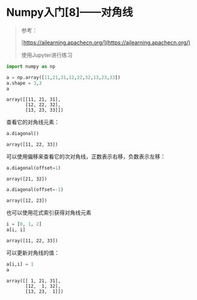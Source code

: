 # Numpy入门[8]——对角线

> 参考：
>
> [https://ailearning.apachecn.org/](https://ailearning.apachecn.org/)
>
> 使用Jupyter进行练习


```python
import numpy as np
```


```python
a = np.array([11,21,31,12,22,32,13,23,33])
a.shape = 3,3
a
```




    array([[11, 21, 31],
           [12, 22, 32],
           [13, 23, 33]])



查看它的对角线元素：


```python
a.diagonal()
```




    array([11, 22, 33])



可以使用偏移来查看它的次对角线，正数表示右移，负数表示左移：


```python
a.diagonal(offset=1)
```




    array([21, 32])




```python
a.diagonal(offset=-1)
```




    array([12, 23])



也可以使用花式索引获得对角线元素


```python
i = [0, 1, 2]
a[i, i]
```




    array([11, 22, 33])



可以更新对角线的值：


```python
a[i,i] = 1
a
```




    array([[ 1, 21, 31],
           [12,  1, 32],
           [13, 23,  1]])



